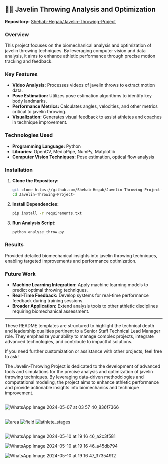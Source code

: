 ## 🏋️‍♂️ Javelin Throwing Analysis and Optimization

**Repository:** [Shehab-Hegab/Javelin-Throwing-Project](https://github.com/Shehab-Hegab/Javelin-Throwing-Project-)

### Overview

This project focuses on the biomechanical analysis and optimization of javelin throwing techniques. By leveraging computer vision and data analysis, it aims to enhance athletic performance through precise motion tracking and feedback.

### Key Features

* **Video Analysis:** Processes videos of javelin throws to extract motion data.
* **Pose Estimation:** Utilizes pose estimation algorithms to identify key body landmarks.
* **Performance Metrics:** Calculates angles, velocities, and other metrics critical to javelin throwing.
* **Visualization:** Generates visual feedback to assist athletes and coaches in technique improvement.

### Technologies Used

* **Programming Language:** Python
* **Libraries:** OpenCV, MediaPipe, NumPy, Matplotlib
* **Computer Vision Techniques:** Pose estimation, optical flow analysis

### Installation

1. **Clone the Repository:**

   ```bash
   git clone https://github.com/Shehab-Hegab/Javelin-Throwing-Project-.git
   cd Javelin-Throwing-Project-
   ```

2. **Install Dependencies:**

   ```bash
   pip install -r requirements.txt
   ```

3. **Run Analysis Script:**

   ```bash
   python analyze_throw.py
   ```

### Results

Provided detailed biomechanical insights into javelin throwing techniques, enabling targeted improvements and performance optimization.

### Future Work

* **Machine Learning Integration:** Apply machine learning models to predict optimal throwing techniques.
* **Real-Time Feedback:** Develop systems for real-time performance feedback during training sessions.
* **Broader Application:** Extend analysis tools to other athletic disciplines requiring biomechanical assessment.

---

These README templates are structured to highlight the technical depth and leadership qualities pertinent to a Senior Staff Technical Lead Manager role. They emphasize your ability to manage complex projects, integrate advanced technologies, and contribute to impactful solutions.

If you need further customization or assistance with other projects, feel free to ask!



The Javelin-Throwing Project is dedicated to the development of advanced tools and simulations for the precise analysis and optimization of javelin throwing techniques. By leveraging data-driven methodologies and computational modeling, the project aims to enhance athletic performance and provide actionable insights into biomechanics and technique improvement.




##




![WhatsApp Image 2024-05-07 at 03 57 40_836f7366](https://github.com/Shehab-Hegab/Javelin-Throwing-Project-/assets/137138481/d6c712b7-ec57-4c54-88bc-4e5f9df45bdb)


##
![area](https://github.com/Shehab-Hegab/Javelin-Throwing-Project-/assets/137138481/9434878d-bdbe-4831-963e-455892a5b3b3)
![field](https://github.com/Shehab-Hegab/Javelin-Throwing-Project-/assets/137138481/a09d5eb4-9444-4d30-9f29-bbd3feb2b2cf)
![athlete_stages](https://github.com/Shehab-Hegab/Javelin-Throwing-Project-/assets/137138481/324fc85e-1731-4299-9cc0-3f820f85fdc0)

##

![WhatsApp Image 2024-05-10 at 19 16 46_a2c3f581](https://github.com/Shehab-Hegab/Javelin-Throwing-Project-/assets/137138481/8ba6a632-0fe3-419c-8c14-ce872e3beabd)

![WhatsApp Image 2024-05-10 at 19 16 46_a45db794](https://github.com/Shehab-Hegab/Javelin-Throwing-Project-/assets/137138481/2b44ba35-3e9b-4a38-b49c-f773b5116943)


![WhatsApp Image 2024-05-10 at 19 16 47_37354912](https://github.com/Shehab-Hegab/Javelin-Throwing-Project-/assets/137138481/7c219241-b9db-4be6-9e18-84bdb032a597)


